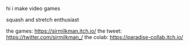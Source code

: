 hi i make video games

squash and stretch enthusiast 

the games: https://sirmilkman.itch.io/
the tweet: https://twitter.com/sirmilkman_/
the colab: https://paradise-collab.itch.io/
